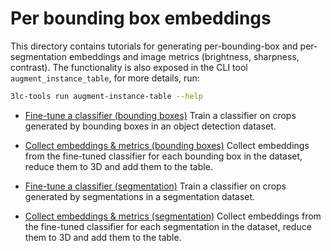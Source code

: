 # Per bounding box embeddings

This directory contains tutorials for generating per-bounding-box and per-segmentation embeddings and image metrics (brightness, sharpness, contrast).
The functionality is also exposed in the CLI tool `augment_instance_table`, for more details, run:

```bash
3lc-tools run augment-instance-table --help
```

+ [Fine-tune a classifier (bounding boxes)](1-train-crop-model.ipynb) Train a classifier on crops generated by bounding boxes in an object detection dataset.
+ [Collect embeddings & metrics (bounding boxes)](2-collect-bb-metrics.ipynb) Collect embeddings from the fine-tuned classifier for each bounding box in the dataset, reduce them to 3D and add them to the table.

+ [Fine-tune a classifier (segmentation)](1-train-crop-model-seg.ipynb) Train a classifier on crops generated by segmentations in a segmentation dataset.
+ [Collect embeddings & metrics (segmentation)](2-collect-bb-metrics-seg.ipynb) Collect embeddings from the fine-tuned classifier for each segmentation in the dataset, reduce them to 3D and add them to the table.
